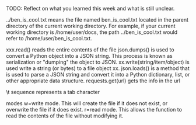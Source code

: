 TODO: Reflect on what you learned this week and what is still unclear.

../ben_is_cool.txt means the file named ben_is_cool.txt located in the parent directory of the current working directory. For example, if your current working directory is /home/user/docs, the path ../ben_is_cool.txt would refer to /home/user/ben_is_cool.txt.

xxx.read() reads the entire contents of the file
json.dumps() is used to convert a Python object into a JSON string. This process is known as serialization or "dumping" the object to JSON.
xx.write(string/item/object) is used write a string (or bytes) to a file object xx.
json.loads() is a method that is used to parse a JSON string and convert it into a Python dictionary, list, or other appropriate data structure.
requests.get(url) gets the info in the url

\t sequence represents a tab character

modes
w=write mode. This will create the file if it does not exist, or overwrite the file if it does exist.
r=read mode. This allows the function to read the contents of the file without modifying it.

